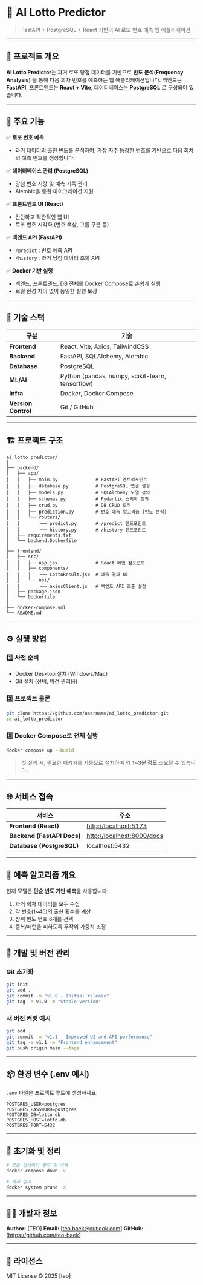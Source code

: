 # 🎰 AI Lotto Predictor

> FastAPI + PostgreSQL + React 기반의 AI 로또 번호 예측 웹 애플리케이션

---

## 📖 프로젝트 개요

**AI Lotto Predictor**는 과거 로또 당첨 데이터를 기반으로
**빈도 분석(Frequency Analysis)** 을 통해 다음 회차 번호를 예측하는 웹 애플리케이션입니다.
백엔드는 **FastAPI**, 프론트엔드는 **React + Vite**, 데이터베이스는 **PostgreSQL** 로 구성되어 있습니다.

---

## 🚀 주요 기능

✅ **로또 번호 예측**

* 과거 데이터의 출현 빈도를 분석하여,
  가장 자주 등장한 번호를 기반으로 다음 회차의 예측 번호를 생성합니다.

✅ **데이터베이스 관리 (PostgreSQL)**

* 당첨 번호 저장 및 예측 기록 관리
* Alembic을 통한 마이그레이션 지원

✅ **프론트엔드 UI (React)**

* 간단하고 직관적인 웹 UI
* 로또 번호 시각화 (번호 색상, 그룹 구분 등)

✅ **백엔드 API (FastAPI)**

* `/predict` : 번호 예측 API
* `/history` : 과거 당첨 데이터 조회 API

✅ **Docker 기반 실행**

* 백엔드, 프론트엔드, DB 전체를 Docker Compose로 손쉽게 실행
* 로컬 환경 차이 없이 동일한 실행 보장

---

## 🧩 기술 스택

| 구분                  | 기술                                               |
| ------------------- | ------------------------------------------------ |
| **Frontend**        | React, Vite, Axios, TailwindCSS                  |
| **Backend**         | FastAPI, SQLAlchemy, Alembic                     |
| **Database**        | PostgreSQL                                       |
| **ML/AI**           | Python (pandas, numpy, scikit-learn, tensorflow) |
| **Infra**           | Docker, Docker Compose                           |
| **Version Control** | Git / GitHub                                     |

---

## 🏗️ 프로젝트 구조

```
ai_lotto_predictor/
│
├── backend/
│   ├── app/
│   │   ├── main.py              # FastAPI 엔트리포인트
│   │   ├── database.py          # PostgreSQL 연결 설정
│   │   ├── models.py            # SQLAlchemy 모델 정의
│   │   ├── schemas.py           # Pydantic 스키마 정의
│   │   ├── crud.py              # DB CRUD 로직
│   │   ├── prediction.py        # 번호 예측 알고리즘 (빈도 분석)
│   │   └── routers/
│   │       ├── predict.py       # /predict 엔드포인트
│   │       └── history.py       # /history 엔드포인트
│   ├── requirements.txt
│   └── backend.Dockerfile
│
├── frontend/
│   ├── src/
│   │   ├── App.jsx              # React 메인 컴포넌트
│   │   ├── components/
│   │   │   └── LottoResult.jsx  # 예측 결과 UI
│   │   └── api/
│   │       └── axiosClient.js   # 백엔드 API 호출 설정
│   ├── package.json
│   └── Dockerfile
│
├── docker-compose.yml
└── README.md
```

---

## ⚙️ 실행 방법

### 1️⃣ 사전 준비

* Docker Desktop 설치 (Windows/Mac)
* Git 설치 (선택, 버전 관리용)

### 2️⃣ 프로젝트 클론

```bash
git clone https://github.com/username/ai_lotto_predictor.git
cd ai_lotto_predictor
```

### 3️⃣ Docker Compose로 전체 실행

```bash
docker compose up --build
```

> 첫 실행 시, 필요한 패키지를 자동으로 설치하며
> 약 **1~3분 정도** 소요될 수 있습니다.

---

## 🌐 서비스 접속

| 서비스                        | 주소                                                       |
| -------------------------- | -------------------------------------------------------- |
| **Frontend (React)**       | [http://localhost:5173](http://localhost:5173)           |
| **Backend (FastAPI Docs)** | [http://localhost:8000/docs](http://localhost:8000/docs) |
| **Database (PostgreSQL)**  | localhost:5432                                           |

---

## 🧠 예측 알고리즘 개요

현재 모델은 **단순 빈도 기반 예측**을 사용합니다:

1. 과거 회차 데이터를 모두 수집
2. 각 번호(1~45)의 출현 횟수를 계산
3. 상위 빈도 번호 6개를 선택
4. 중복/패턴을 피하도록 무작위 가중치 조정

---

## 🧰 개발 및 버전 관리

### Git 초기화

```bash
git init
git add .
git commit -m "v1.0 - Initial release"
git tag -a v1.0 -m "Stable version"
```

### 새 버전 커밋 예시

```bash
git add .
git commit -m "v1.1 - Improved UI and API performance"
git tag -a v1.1 -m "Frontend enhancement"
git push origin main --tags
```

---

## 📦 환경 변수 (.env 예시)

`.env` 파일은 프로젝트 루트에 생성하세요:

```
POSTGRES_USER=postgres
POSTGRES_PASSWORD=postgres
POSTGRES_DB=lotto_db
POSTGRES_HOST=lotto-db
POSTGRES_PORT=5432
```

---

## 🧹 초기화 및 정리

```bash
# 모든 컨테이너 중지 및 삭제
docker compose down -v

# 캐시 정리
docker system prune -a
```

---

## 👨‍💻 개발자 정보

**Author:** [TEO]
**Email:** [teo.baek@outlook.com]
**GitHub:** [https://github.com/teo-baek]

---

## 🪪 라이선스

MIT License © 2025 [teo]
